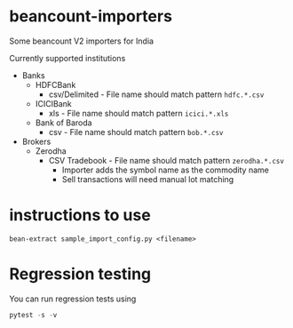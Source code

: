 # beancount-importers
Some beancount V2 importers for India

Currently supported institutions
- Banks
    - HDFCBank
        - csv/Delimited - File name should match pattern `hdfc.*.csv`
    - ICICIBank
        - xls - File name should match pattern `icici.*.xls`
    - Bank of Baroda
        - csv - File name should match pattern `bob.*.csv`
- Brokers
    - Zerodha
        - CSV Tradebook - File name should match pattern `zerodha.*.csv`
            - Importer adds the symbol name as the commodity name
            - Sell transactions will need manual lot matching

# instructions to use
```
bean-extract sample_import_config.py <filename>
```

# Regression testing
You can run regression tests using

```python
pytest -s -v
```